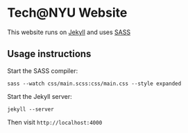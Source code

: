 Tech@NYU Website
================

This website runs on [Jekyll](https://github.com/mojombo/jekyll) and uses [SASS](http://sass-lang.com/)

Usage instructions
------------------

Start the SASS compiler:

`sass --watch css/main.scss:css/main.css --style expanded`

Start the Jekyll server:

`jekyll --server`

Then visit `http://localhost:4000`